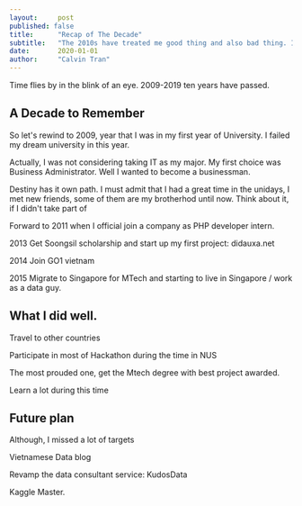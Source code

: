 ```yaml
---
layout:     post
published: false
title:      "Recap of The Decade"
subtitle:   "The 2010s have treated me good thing and also bad thing. It's the time for me to look back and recap of everything that has been taken place in the last 10 years"
date:       2020-01-01
author:     "Calvin Tran"
---
```


Time flies by in the blink of an eye. 2009-2019 ten years have passed. 

## A Decade to Remember

So let's rewind to 2009, year that I was in my first year of University. I failed my dream university in this year. 

Actually, I was not considering taking IT as my major. My first choice was Business Administrator. Well I wanted to become a businessman.

<proverb> Destiny has it own path. I must admit that I had a great time in the unidays, I met new friends, some of them are my brotherhod until now. Think about it, if I didn't take part of 

Forward to 2011 when I official join a company as PHP developer intern.

2013 Get Soongsil scholarship and start up my first project: didauxa.net

2014 Join GO1 vietnam

2015 Migrate to Singapore for MTech and starting to live in Singapore / work as a data guy.

## What I did well.

Travel to other countries

Participate in most of Hackathon during the time in NUS

The most prouded one, get the Mtech degree with best project awarded. 

Learn a lot during this time

## Future plan

Although, I missed a lot of targets

Vietnamese Data blog

Revamp the data consultant service: KudosData

Kaggle Master.


